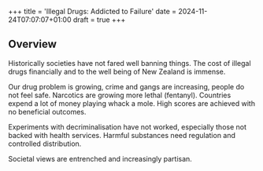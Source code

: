 +++
title = 'Illegal Drugs: Addicted to Failure'
date = 2024-11-24T07:07:07+01:00
draft = true
+++
## Overview

Historically societies have not fared well banning things. The cost of illegal drugs financially and to the well being of New Zealand is immense.

Our drug problem is growing, crime and gangs are increasing, people do not feel safe. Narcotics are growing more lethal (fentanyl). Countries expend a lot of money playing whack a mole. High scores are achieved with no beneficial outcomes.

Experiments with decriminalisation have not worked, especially those not backed with health services. Harmful substances need regulation and controlled distribution. 

Societal views are entrenched and increasingly partisan. 

